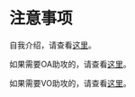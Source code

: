 # 注意事项

自我介绍，请查看[这里](https://github.com/Jaywxy/comeback_oavosupport/tree/main/Introduce_myself/readme.md)。

如果需要OA助攻的，请查看[这里](https://github.com/Jaywxy/comeback_oavosupport/tree/main/OA_assessment/readme.md)。

如果需要VO助攻的，请查看[这里](https://github.com/Jaywxy/comeback_oavosupport/tree/main/VO_assessment/readme.md)。
